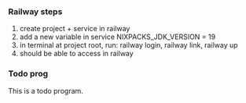 ### Railway steps
1. create project + service in railway
2. add a new variable in service NIXPACKS_JDK_VERSION = 19
3. in terminal at project root, run: railway login, railway link, railway up
4. should be able to access in railway


### Todo prog
This is a todo program. 